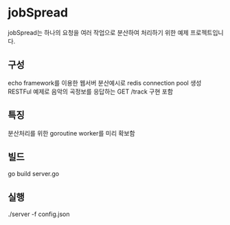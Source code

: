 # jobSpread
jobSpread는 하나의 요청을 여러 작업으로 분산하여 처리하기 위한 예제 프로젝트입니다.


## 구성
echo framework를 이용한 웹서버
분산예시로 redis connection pool 생성
RESTFul 예제로 음악의 곡정보를 응답하는 GET /track 구현 포함


## 특징
분산처리를 위한 goroutine worker를 미리 확보함

## 빌드
go build server.go


## 실행
./server -f config.json

